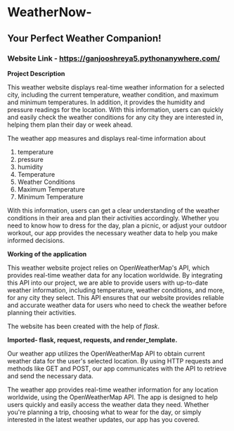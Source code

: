 # WeatherNow-
## Your Perfect Weather Companion! 
### Website Link - https://ganjooshreya5.pythonanywhere.com/

**Project Description**

This weather website displays real-time weather information for a selected city, including the current temperature, weather condition, and maximum and minimum temperatures. In addition, it provides the humidity and pressure readings for the location. With this information, users can quickly and easily check the weather conditions for any city they are interested in, helping them plan their day or week ahead.

The weather app measures and displays real-time information about 
 1) temperature 
 2) pressure 
 3) humidity
 4) Temperature
 5) Weather Conditions
 6) Maximum Temperature
 7) Minimum Temperature

With this information, users can get a clear understanding of the weather conditions in their area and plan their activities accordingly. Whether you need to know how to dress for the day, plan a picnic, or adjust your outdoor workout, our app provides the necessary weather data to help you make informed decisions.

**Working of the application**

This weather website project relies on OpenWeatherMap's API, which provides real-time weather data for any location worldwide. By integrating this API into our project, we are able to provide users with up-to-date weather information, including temperature, weather conditions, and more, for any city they select. This API ensures that our website provides reliable and accurate weather data for users who need to check the weather before planning their activities.

The website has been created with the help of *flask*.

**Imported- flask, request, requests, and render_template.**

Our weather app utilizes the OpenWeatherMap API to obtain current weather data for the user's selected location. By using HTTP requests and methods like GET and POST, our app communicates with the API to retrieve and send the necessary data.

The weather app provides real-time weather information for any location worldwide, using the OpenWeatherMap API. The app is designed to help users quickly and easily access the weather data they need. Whether you're planning a trip, choosing what to wear for the day, or simply interested in the latest weather updates, our app has you covered.





